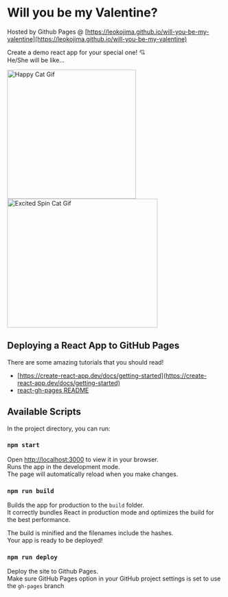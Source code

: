 # Will you be my Valentine?

Hosted by Github Pages @ [https://leokojima.github.io/will-you-be-my-valentine](https://leokojima.github.io/will-you-be-my-valentine)

Create a demo react app for your special one! :cupid:\
He/She will be like...

<img alt="Happy Cat Gif" src="https://media.tenor.com/lCKwsD2OW1kAAAAi/happy-cat-happy-happy-cat.gif" width="300" height="300"/><img alt="Excited Spin Cat Gif" src="https://media1.tenor.com/m/aKFaZBrZFYcAAAAC/excited-spin.gif" width="350" height="300"/>

## Deploying a React App to GitHub Pages

There are some amazing tutorials that you should read!
* [https://create-react-app.dev/docs/getting-started](https://create-react-app.dev/docs/getting-started)
* [react-gh-pages README](https://github.com/gitname/react-gh-pages)

## Available Scripts

In the project directory, you can run:

### `npm start`

Open [http://localhost:3000](http://localhost:3000) to view it in your browser.\
Runs the app in the development mode.\
The page will automatically reload when you make changes.

### `npm run build`

Builds the app for production to the `build` folder.\
It correctly bundles React in production mode and optimizes the build for the best performance.

The build is minified and the filenames include the hashes.\
Your app is ready to be deployed!

### `npm run deploy`

Deploy the site to Github Pages.\
Make sure GitHub Pages option in your GitHub project settings is set to use the `gh-pages` branch
